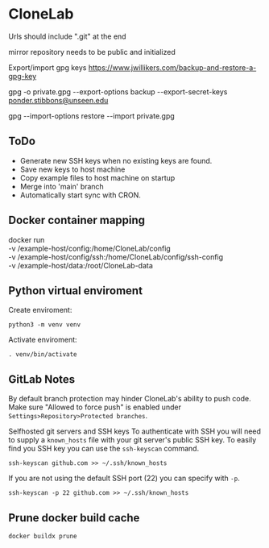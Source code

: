 # CloneLab

Urls should include ".git" at the end

mirror repository needs to be public and initialized

Export/import gpg keys
https://www.jwillikers.com/backup-and-restore-a-gpg-key

gpg -o private.gpg --export-options backup --export-secret-keys ponder.stibbons@unseen.edu

gpg --import-options restore --import private.gpg


## ToDo
* Generate new SSH keys when no existing keys are found.
* Save new keys to host machine 
* Copy example files to host machine on startup
* Merge into 'main' branch
* Automatically start sync with CRON.


## Docker container mapping
docker run \
    -v /example-host/config:/home/CloneLab/config \
    -v /example-host/config/ssh:/home/CloneLab/config/ssh-config \
    -v /example-host/data:/root/CloneLab-data


## Python virtual enviroment
Create enviroment:

    python3 -m venv venv

Activate enviroment:

    . venv/bin/activate


## GitLab Notes
By default branch protection may hinder CloneLab's ability to push code.  Make sure "Allowed to force push" is enabled under ``Settings>Repository>Protected branches``.

Selfhosted git servers and SSH keys
To authenticate with SSH you will need to supply a ``known_hosts`` file with your git server's public SSH key.  To easily find you SSH key you can use the ``ssh-keyscan`` command.

    ssh-keyscan github.com >> ~/.ssh/known_hosts

If you are not using the default SSH port (22) you can specify with ``-p``.

    ssh-keyscan -p 22 github.com >> ~/.ssh/known_hosts


## Prune docker build cache

    docker buildx prune
